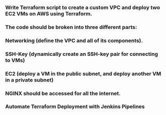 ### Write Terraform script to create a custom VPC and deploy two EC2 VMs on AWS using Terraform.

### The code should be broken into three different parts:

### Networking (define the VPC and all of its components).

### SSH-Key (dynamically create an SSH-key pair for connecting to VMs)

### EC2 (deploy a VM in the public subnet, and deploy another VM in a private subnet)

### NGINX should be accessed for all the internet.

### Automate Terraform Deployment with Jenkins Pipelines

